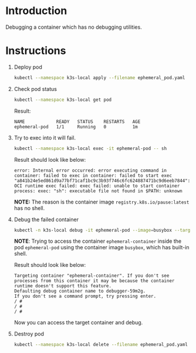 # Introduction

Debugging a container which has no debugging utilities.

# Instructions

1. Deploy pod

   ```sh
   kubectl --namespace k3s-local apply --filename ephemeral_pod.yaml
   ```

2. Check pod status

   ```sh
   kubectl --namespace k3s-local get pod
   ```

   Result:

   ```
   NAME            READY   STATUS    RESTARTS   AGE
   ephemeral-pod   1/1     Running   0          1m
   ```

3. Try to exec into it will fail.

   ```sh
   kubectl --namespace k3s-local exec -it ephemeral-pod -- sh
   ```

   Result should look like below:

   ```
   error: Internal error occurred: error executing command in container: failed to exec in container: failed to start exec "a841b24e5ed861d9a77bf71caf1bc9c3b93f746c6fc624887471bc9d6eeb7844": OCI runtime exec failed: exec failed: unable to start container process: exec: "sh": executable file not found in $PATH: unknown
   ```

   **NOTE:** The reason is the container image `registry.k8s.io/pause:latest` has no shell.

4. Debug the failed container

   ```sh
   kubectl -n k3s-local debug -it ephemeral-pod --image=busybox --target=ephemeral-container
   ```

   **NOTE**: Trying to access the container `ephemeral-container` inside the pod `ephemeral-pod` using the container image `busybox`, which has built-in shell.

   Result should look like below:

   ```
   Targeting container "ephemeral-container". If you don't see processes from this container it may be because the container runtime doesn't support this feature.
   Defaulting debug container name to debugger-59m2g.
   If you don't see a command prompt, try pressing enter.
   / #
   / #
   / #
   ```

   Now you can access the target container and debug.

5. Destroy pod

   ```sh
   kubectl --namespace k3s-local delete --filename ephemeral_pod.yaml
   ```
